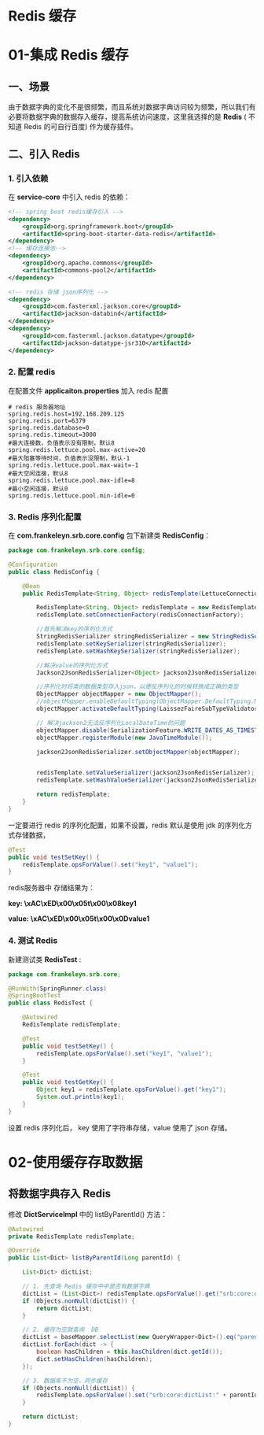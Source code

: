 # Redis 缓存



# 01-集成 Redis 缓存



## 一、场景

由于数据字典的变化不是很频繁，而且系统对数据字典访问较为频繁，所以我们有必要将数据字典的数据存入缓存，提高系统访问速度，这里我选择的是 **Redis** ( 不知道 Redis 的可自行百度) 作为缓存插件。



## 二、引入 Redis



### 1. 引入依赖

在 **service-core** 中引入 redis 的依赖：

```xml
<!-- spring boot redis缓存引入 -->
<dependency>
    <groupId>org.springframework.boot</groupId>
    <artifactId>spring-boot-starter-data-redis</artifactId>
</dependency>
<!-- 缓存连接池-->
<dependency>
    <groupId>org.apache.commons</groupId>
    <artifactId>commons-pool2</artifactId>
</dependency>

<!-- redis 存储 json序列化 -->
<dependency>
    <groupId>com.fasterxml.jackson.core</groupId>
    <artifactId>jackson-databind</artifactId>
</dependency>
<dependency>
    <groupId>com.fasterxml.jackson.datatype</groupId>
    <artifactId>jackson-datatype-jsr310</artifactId>
</dependency>
```



### 2. 配置 redis

在配置文件 **applicaiton.properties** 加入 redis 配置

```properties
# redis 服务器地址
spring.redis.host=192.168.209.125
spring.redis.port=6379
spring.redis.database=0
spring.redis.timeout=3000
#最大连接数，负值表示没有限制，默认8
spring.redis.lettuce.pool.max-active=20
#最大阻塞等待时间，负值表示没限制，默认-1
spring.redis.lettuce.pool.max-wait=-1
#最大空闲连接，默认8
spring.redis.lettuce.pool.max-idle=8
#最小空闲连接，默认0
spring.redis.lettuce.pool.min-idle=0
```



### 3. Redis 序列化配置

在 **com.frankeleyn.srb.core.config** 包下新建类 **RedisConfig**：

```java
package com.frankeleyn.srb.core.config;

@Configuration
public class RedisConfig {

    @Bean
    public RedisTemplate<String, Object> redisTemplate(LettuceConnectionFactory redisConnectionFactory) {

        RedisTemplate<String, Object> redisTemplate = new RedisTemplate<>();
        redisTemplate.setConnectionFactory(redisConnectionFactory);

        //首先解决key的序列化方式
        StringRedisSerializer stringRedisSerializer = new StringRedisSerializer();
        redisTemplate.setKeySerializer(stringRedisSerializer);
        redisTemplate.setHashKeySerializer(stringRedisSerializer);

        //解决value的序列化方式
        Jackson2JsonRedisSerializer<Object> jackson2JsonRedisSerializer = new Jackson2JsonRedisSerializer<>(Object.class);

        //序列化时将类的数据类型存入json，以便反序列化的时候转换成正确的类型
        ObjectMapper objectMapper = new ObjectMapper();
        //objectMapper.enableDefaultTyping(ObjectMapper.DefaultTyping.NON_FINAL);
        objectMapper.activateDefaultTyping(LaissezFaireSubTypeValidator.instance, ObjectMapper.DefaultTyping.NON_FINAL);

        // 解决jackson2无法反序列化LocalDateTime的问题
        objectMapper.disable(SerializationFeature.WRITE_DATES_AS_TIMESTAMPS);
        objectMapper.registerModule(new JavaTimeModule());

        jackson2JsonRedisSerializer.setObjectMapper(objectMapper);


        redisTemplate.setValueSerializer(jackson2JsonRedisSerializer);
        redisTemplate.setHashValueSerializer(jackson2JsonRedisSerializer);

        return redisTemplate;
    }
}
```

一定要进行 redis 的序列化配置，如果不设置，redis 默认是使用 jdk 的序列化方式存储数据，

```java
@Test
public void testSetKey() {
    redisTemplate.opsForValue().set("key1", "value1");
}
```

redis服务器中 存储结果为：

 **key: \xAC\xED\x00\x05t\x00\x08key1**

 **value: \xAC\xED\x00\x05t\x00\x0Dvalue1**



### 4. 测试 Redis

新建测试类 **RedisTest** :

```java
package com.frankeleyn.srb.core;

@RunWith(SpringRunner.class)
@SpringBootTest
public class RedisTest {

    @Autowired
    RedisTemplate redisTemplate;

    @Test
    public void testSetKey() {
        redisTemplate.opsForValue().set("key1", "value1");
    }

    @Test
    public void testGetKey() {
        Object key1 = redisTemplate.opsForValue().get("key1");
        System.out.println(key1);
    }
}
```

设置 redis 序列化后， key 使用了字符串存储，value 使用了 json 存储。





# 02-使用缓存存取数据



## 将数据字典存入 Redis

修改 **DictServiceImpl** 中的 listByParentId() 方法：

```java
@Autowired
private RedisTemplate redisTemplate;

@Override
public List<Dict> listByParentId(Long parentId) {

    List<Dict> dictList;

    // 1. 先查询 Redis 缓存中中是否有数据字典
    dictList = (List<Dict>) redisTemplate.opsForValue().get("srb:core:dictList:" + parentId);
    if (Objects.nonNull(dictList)) {
        return dictList;
    }

    // 2. 缓存为空就查询  DB
    dictList = baseMapper.selectList(new QueryWrapper<Dict>().eq("parent_id", parentId));
    dictList.forEach(dict -> {
        boolean hasChildren = this.hasChildren(dict.getId());
        dict.setHasChildren(hasChildren);
    });

    // 3. 数据库不为空，同步缓存
    if (Objects.nonNull(dictList)) {
        redisTemplate.opsForValue().set("srb:core:dictList:" + parentId, dictList);
    }

    return dictList;
}
```
